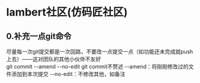 # lambert社区(仿码匠社区)

## 0.补充一点git命令
尽量每一次git提交都是一次回路，不要改一点提交一点（如功能还未完成就push上去）——这对团队的其他小伙伴不友好<br>
git commit --amend --no-edit
git commit不赘述
--amend：将刚刚修改过的文件添加到本次提交
--no-edit：不修改其他，如备注